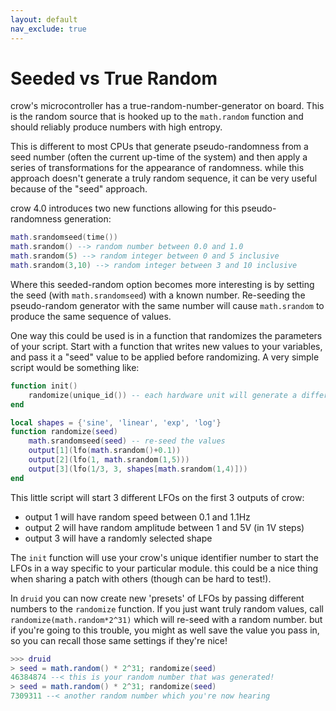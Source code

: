 ```yaml
---
layout: default
nav_exclude: true
---
```


# Seeded vs True Random

crow's microcontroller has a true-random-number-generator on board. This is the random source that is hooked up to the `math.random` function and should reliably produce numbers with high entropy.

This is different to most CPUs that generate pseudo-randomness from a seed number (often the current up-time of the system) and then apply a series of transformations for the appearance of randomness. while this approach doesn't generate a truly random sequence, it can be very useful because of the "seed" approach.

crow 4.0 introduces two new functions allowing for this pseudo-randomness generation:

```lua
math.srandomseed(time())
math.srandom() --> random number between 0.0 and 1.0
math.srandom(5) --> random integer between 0 and 5 inclusive
math.srandom(3,10) --> random integer between 3 and 10 inclusive
```

Where this seeded-random option becomes more interesting is by setting the seed (with `math.srandomseed`) with a known number. Re-seeding the pseudo-random generator with the same number will cause `math.srandom` to produce the same sequence of values.

One way this could be used is in a function that randomizes the parameters of your script. Start with a function that writes new values to your variables, and pass it a "seed" value to be applied before randomizing. A very simple script would be something like:

```lua
function init()
	randomize(unique_id()) -- each hardware unit will generate a different sequence!
end

local shapes = {'sine', 'linear', 'exp', 'log'}
function randomize(seed)
	math.srandomseed(seed) -- re-seed the values
	output[1](lfo(math.srandom()+0.1))
	output[2](lfo(1, math.srandom(1,5)))
	output[3](lfo(1/3, 3, shapes[math.srandom(1,4)]))
end
```

This little script will start 3 different LFOs on the first 3 outputs of crow:
* output 1 will have random speed between 0.1 and 1.1Hz
* output 2 will have random amplitude between 1 and 5V (in 1V steps)
* output 3 will have a randomly selected shape

The `init` function will use your crow's unique identifier number to start the LFOs in a way specific to your particular module. this could be a nice thing when sharing a patch with others (though can be hard to test!).

In `druid` you can now create new 'presets' of LFOs by passing different numbers to the `randomize` function. If you just want truly random values, call `randomize(math.random*2^31)` which will re-seed with a random number. but if you're going to this trouble, you might as well save the value you pass in, so you can recall those same settings if they're nice!

```lua
>>> druid
> seed = math.random() * 2^31; randomize(seed)
46384874 --< this is your random number that was generated! 
> seed = math.random() * 2^31; randomize(seed)
7309311 --< another random number which you're now hearing
```
